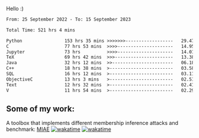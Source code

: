 Hello :)


<!--START_SECTION:waka-->

```txt
From: 25 September 2022 - To: 15 September 2023

Total Time: 521 hrs 4 mins

Python                153 hrs 35 mins >>>>>>>------------------   29.47 %
C                     77 hrs 53 mins  >>>>---------------------   14.95 %
Jupyter               73 hrs          >>>>---------------------   14.01 %
TeX                   69 hrs 42 mins  >>>----------------------   13.38 %
Java                  32 hrs 12 mins  >>-----------------------   06.18 %
C++                   18 hrs 38 mins  >------------------------   03.58 %
SQL                   16 hrs 12 mins  >------------------------   03.11 %
ObjectiveC            13 hrs 3 mins   >------------------------   02.51 %
Text                  12 hrs 32 mins  >------------------------   02.41 %
V                     11 hrs 54 mins  >------------------------   02.29 %
```

<!--END_SECTION:waka-->

## Some of my work: 

A toolbox that implements different membership inference attacks and benchmark: [MIAE](https://github.com/RPI-DSPlab) [![wakatime](https://wakatime.com/badge/user/18ac89f5-baf8-49e6-a5ee-d9272435ce3a/project/3e6541fd-578f-4d9d-9080-f2a42b2d10e1.svg)](https://wakatime.com/badge/user/18ac89f5-baf8-49e6-a5ee-d9272435ce3a/project/3e6541fd-578f-4d9d-9080-f2a42b2d10e1) [![wakatime](https://wakatime.com/badge/user/18ac89f5-baf8-49e6-a5ee-d9272435ce3a/project/5d5826e9-c6d6-4d86-8b00-0d1608c5f167.svg)](https://wakatime.com/badge/user/18ac89f5-baf8-49e6-a5ee-d9272435ce3a/project/5d5826e9-c6d6-4d86-8b00-0d1608c5f167)
